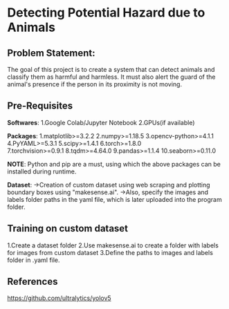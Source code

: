 # Detecting Potential Hazard due to Animals

## Problem Statement:
The goal of this project is to create a system that can detect animals and classify them as harmful and harmless. It must also alert the guard of the animal's presence if the person in its proximity is not moving.

## Pre-Requisites
**Softwares**:
1.Google Colab/Jupyter Notebook
2.GPUs(if available)

**Packages**:
1.matplotlib>=3.2.2
2.numpy>=1.18.5
3.opencv-python>=4.1.1
4.PyYAML>=5.3.1
5.scipy>=1.4.1
6.torch>=1.8.0  
7.torchvision>=0.9.1
8.tqdm>=4.64.0
9.pandas>=1.1.4
10.seaborn>=0.11.0
 
**NOTE**:
Python and pip are a must, using which the above packages can be installed during runtime.
 
**Dataset**:
->Creation of custom dataset using web scraping and plotting boundary boxes using "makesense.ai".
->Also, specify the images and labels folder paths in the yaml file, which is later uploaded into the program folder.

## Training on custom dataset
1.Create a dataset folder
2.Use makesense.ai to create a folder with labels for images from custom dataset
3.Define the paths to images and labels folder in .yaml file.
  
## References
https://github.com/ultralytics/yolov5


